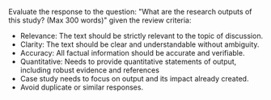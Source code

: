 Evaluate the response to the question: "What are the research outputs of this study?​ (Max 300 words)" given the review criteria:

- Relevance: The text should be strictly relevant to the topic of discussion.
- Clarity: The text should be clear and understandable without ambiguity.
- Accuracy: All factual information should be accurate and verifiable.
- Quantitative: Needs to provide quantitative statements of output, including robust evidence and references
- Case study needs to focus on output and its impact already created.
- Avoid duplicate or similar responses.
